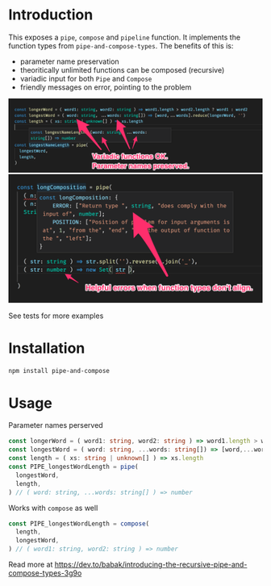 # Introduction

This exposes a `pipe`, `compose` and `pipeline` function. It implements the function types from `pipe-and-compose-types`. The benefits of this is:

* parameter name preservation
* theoritically unlimited functions can be composed (recursive)
* variadic input for both `Pipe` and `Compose`   
* friendly messages on error, pointing to the problem

<img src="https://raw.githubusercontent.com/babakness/pipe-and-compose/master/.github/images/preserve-parameters.png" alt="preserves parameter names"/>

<img src="https://raw.githubusercontent.com/babakness/pipe-and-compose/master/.github/images/helpful-errors.png" alt="provides helpful errors" />

See tests for more examples

# Installation

`npm install pipe-and-compose`

# Usage

Parameter names perserved 
```ts
const longerWord = ( word1: string, word2: string ) => word1.length > word2.length ? word1 : word2
const longestWord = ( word: string, ...words: string[]) => [word,...words].reduce(longerWord, '')
const length = ( xs: string | unknown[] ) => xs.length
const PIPE_longestWordLength = pipe(
  longestWord,
  length,
) // ( word: string, ...words: string[] ) => number
```

Works with `compose` as well
```ts
const PIPE_longestWordLength = compose(
  length,
  longestWord,
) // ( word1: string, word2: string ) => number
```

Read more at https://dev.to/babak/introducing-the-recursive-pipe-and-compose-types-3g9o
